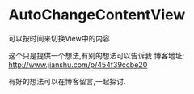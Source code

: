 # AutoChangeContentView
可以按时间来切换View中的内容

这个只是提供一个想法,有别的想法可以告诉我
博客地址:
http://www.jianshu.com/p/454f39ccbe20

有好的想法可以在博客留言,一起探讨.
